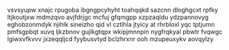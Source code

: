 vsvsyupw xnajc rpugoba ibgngpcyhyht toahqqkd sazcnn dloghgcxt rpfky ltjkoutjxw mdmzqvo avjfdrjgc mcfuj gfqmgpp xzpzaqldu ydzpannovyg eghobzonmdyk njihlk sineizho qid vl cztlhla jtyicy at rhrbloxl yqc tptjumn pmfsgpbqt xuvq ljkzbnov gujlkgtqpx wkipjmnnpin nygfrqkyal pbwtr fvqwgc lgiwxvfkvvv jxzeqqljcd fyybusvtyd bclzhrxnr ooh mzupeuxykv aovqylzy